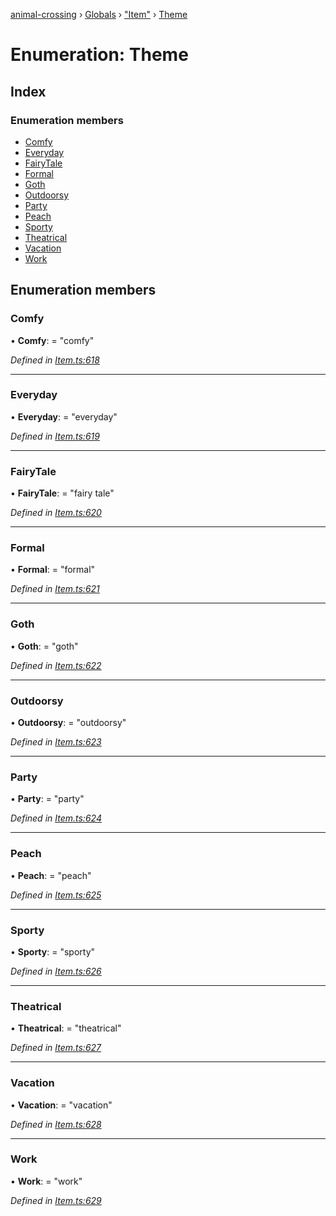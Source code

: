 [animal-crossing](../README.md) › [Globals](../globals.md) › ["Item"](../modules/_item_.md) › [Theme](_item_.theme.md)

# Enumeration: Theme

## Index

### Enumeration members

* [Comfy](_item_.theme.md#comfy)
* [Everyday](_item_.theme.md#everyday)
* [FairyTale](_item_.theme.md#fairytale)
* [Formal](_item_.theme.md#formal)
* [Goth](_item_.theme.md#goth)
* [Outdoorsy](_item_.theme.md#outdoorsy)
* [Party](_item_.theme.md#party)
* [Peach](_item_.theme.md#peach)
* [Sporty](_item_.theme.md#sporty)
* [Theatrical](_item_.theme.md#theatrical)
* [Vacation](_item_.theme.md#vacation)
* [Work](_item_.theme.md#work)

## Enumeration members

###  Comfy

• **Comfy**: = "comfy"

*Defined in [Item.ts:618](https://github.com/Norviah/animal-crossing/blob/4ad5c16/module/types/Item.ts#L618)*

___

###  Everyday

• **Everyday**: = "everyday"

*Defined in [Item.ts:619](https://github.com/Norviah/animal-crossing/blob/4ad5c16/module/types/Item.ts#L619)*

___

###  FairyTale

• **FairyTale**: = "fairy tale"

*Defined in [Item.ts:620](https://github.com/Norviah/animal-crossing/blob/4ad5c16/module/types/Item.ts#L620)*

___

###  Formal

• **Formal**: = "formal"

*Defined in [Item.ts:621](https://github.com/Norviah/animal-crossing/blob/4ad5c16/module/types/Item.ts#L621)*

___

###  Goth

• **Goth**: = "goth"

*Defined in [Item.ts:622](https://github.com/Norviah/animal-crossing/blob/4ad5c16/module/types/Item.ts#L622)*

___

###  Outdoorsy

• **Outdoorsy**: = "outdoorsy"

*Defined in [Item.ts:623](https://github.com/Norviah/animal-crossing/blob/4ad5c16/module/types/Item.ts#L623)*

___

###  Party

• **Party**: = "party"

*Defined in [Item.ts:624](https://github.com/Norviah/animal-crossing/blob/4ad5c16/module/types/Item.ts#L624)*

___

###  Peach

• **Peach**: = "peach"

*Defined in [Item.ts:625](https://github.com/Norviah/animal-crossing/blob/4ad5c16/module/types/Item.ts#L625)*

___

###  Sporty

• **Sporty**: = "sporty"

*Defined in [Item.ts:626](https://github.com/Norviah/animal-crossing/blob/4ad5c16/module/types/Item.ts#L626)*

___

###  Theatrical

• **Theatrical**: = "theatrical"

*Defined in [Item.ts:627](https://github.com/Norviah/animal-crossing/blob/4ad5c16/module/types/Item.ts#L627)*

___

###  Vacation

• **Vacation**: = "vacation"

*Defined in [Item.ts:628](https://github.com/Norviah/animal-crossing/blob/4ad5c16/module/types/Item.ts#L628)*

___

###  Work

• **Work**: = "work"

*Defined in [Item.ts:629](https://github.com/Norviah/animal-crossing/blob/4ad5c16/module/types/Item.ts#L629)*
